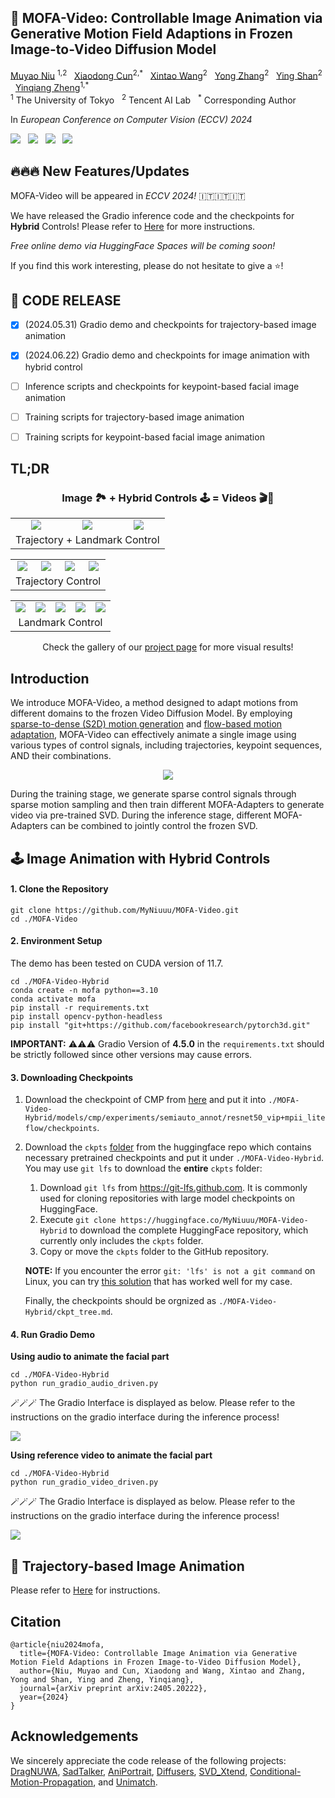 



  <h2>🦄️ MOFA-Video: Controllable Image Animation via Generative Motion Field Adaptions in Frozen Image-to-Video Diffusion Model </h2>
<div>
    <a href='https://myniuuu.github.io/' target='_blank'>Muyao Niu</a> <sup>1,2</sup> &nbsp;
    <a href='https://vinthony.github.io/academic/' target='_blank'>Xiaodong Cun</a><sup>2,*</sup> &nbsp;
    <a href='https://xinntao.github.io/' target='_blank'>Xintao Wang</a><sup>2</sup> &nbsp;
    <a href='https://yzhang2016.github.io/' target='_blank'>Yong Zhang</a><sup>2</sup> &nbsp; 
    <a href='https://scholar.google.com/citations?user=4oXBp9UAAAAJ&hl=en' target='_blank'>Ying Shan</a><sup>2</sup> &nbsp;
    <a href='https://scholar.google.com/citations?user=JD-5DKcAAAAJ&hl=en' target='_blank'>Yinqiang Zheng</a><sup>1,*</sup> &nbsp;
</div>
<div>
    <sup>1</sup> The University of Tokyo &nbsp; <sup>2</sup> Tencent AI Lab &nbsp; <sup>*</sup> Corresponding Author &nbsp; 
</div>


In *European Conference on Computer Vision (ECCV) 2024*


<a href='https://arxiv.org/abs/2405.20222'><img src='https://img.shields.io/badge/ArXiv-PDF-red'></a> &nbsp; <a href='https://myniuuu.github.io/MOFA_Video'><img src='https://img.shields.io/badge/Project-Page-Green'></a> &nbsp; <a href='https://huggingface.co/MyNiuuu/MOFA-Video-Traj'><img src='https://img.shields.io/badge/🤗 huggingface-MOFA_Traj-blue'></a> &nbsp; <a href='https://huggingface.co/MyNiuuu/MOFA-Video-Hybrid'><img src='https://img.shields.io/badge/🤗 huggingface-MOFA_Hybrid-yellow'></a>



## 🔥🔥🔥 New Features/Updates

MOFA-Video will be appeared in *ECCV 2024!* 🇮🇹🇮🇹🇮🇹

We have released the Gradio inference code and the checkpoints for **Hybrid** Controls! Please refer to [Here](./MOFA-Video-Hybrid/README.md) for more instructions. 

*Free online demo via HuggingFace Spaces will be coming soon!*

If you find this work interesting, please do not hesitate to give a ⭐!

## 📰 CODE RELEASE
- [x] (2024.05.31) Gradio demo and checkpoints for trajectory-based image animation
- [x] (2024.06.22) Gradio demo and checkpoints for image animation with hybrid control
- [ ] Inference scripts and checkpoints for keypoint-based facial image animation
- [ ] Training scripts for trajectory-based image animation
- [ ] Training scripts for keypoint-based facial image animation



## TL;DR


<div align="center">
  <h3>
    Image 🏞️ + Hybrid Controls 🕹️ = Videos 🎬🍿
  </h3>
</div>


<table align="center">
  <tr>
    <td align="center">
      <img src="assets/teasers/hybrid/input.gif"/>
      <br />
    </td>
    <td align="center">
      <img src="assets/teasers/hybrid/landmark.gif"/>
      <br />
    </td>
    <td align="center">
      <img src="assets/teasers/hybrid/output.gif"/>
      <br />
    </td>
  </tr>
  <tr>
    <td colspan="3" align="center" style="border: none;">
      Trajectory + Landmark Control
    </td>
  </tr>
</table>

<table align="center">
  <tr>
    <td align="center">
      <img src="assets/teasers/traj/input.gif"/>
      <br />
    </td>
    <td align="center">
      <img src="assets/teasers/traj/hint.gif"/>
      <br />
    </td>
    <td align="center">
      <img src="assets/teasers/traj/flow.gif"/>
      <br />
    </td>
    <td align="center">
      <img src="assets/teasers/traj/output.gif"/>
      <br />
    </td>
  </tr>
  <tr>
    <td colspan="4" align="center" style="border: none;">
      Trajectory Control
    </td>
  </tr>
</table>


<table align="center">
  <tr>
    <td align="center">
      <img src="assets/teasers/ldmk/input.gif" />
      <br />
    </td>
    <td align="center">
      <img src="assets/teasers/ldmk/flow.gif" />
      <br />
    </td>
    <td align="center">
      <img src="assets/teasers/ldmk/landmark.gif" />
      <br />
    </td>
    <td align="center">
      <img src="assets/teasers/ldmk/output_ldmk.gif" />
      <br />
    </td>
    <td align="center">
      <img src="assets/teasers/ldmk/output.gif" />
      <br />
    </td>
    <tr>
    <td colspan="5" align="center" style="border: none;">
      Landmark Control
    </td>
  </tr>
  </tr>
</table>


<div align="center">
Check the gallery of our <a href='https://myniuuu.github.io/MOFA_Video' target='_blank'>project page</a> for more visual results!
</div>


## Introduction

We introduce MOFA-Video, a method designed to adapt motions from different domains to the frozen Video Diffusion Model. By employing <u>sparse-to-dense (S2D) motion generation</u> and <u>flow-based motion adaptation</u>, MOFA-Video can effectively animate a single image using various types of control signals, including trajectories, keypoint sequences, AND their combinations.

<p align="center">
  <img src="assets/images/pipeline.png">
</p>

During the training stage, we generate sparse control signals through sparse motion sampling and then train different MOFA-Adapters to generate video via pre-trained SVD. During the inference stage, different MOFA-Adapters can be combined to jointly control the frozen SVD.



## 🕹️ Image Animation with Hybrid Controls

#### 1. Clone the Repository

```
git clone https://github.com/MyNiuuu/MOFA-Video.git
cd ./MOFA-Video
```

#### 2. Environment Setup

The demo has been tested on CUDA version of 11.7.

```
cd ./MOFA-Video-Hybrid
conda create -n mofa python==3.10
conda activate mofa
pip install -r requirements.txt
pip install opencv-python-headless
pip install "git+https://github.com/facebookresearch/pytorch3d.git"
```

**IMPORTANT:** ⚠️⚠️⚠️ Gradio Version of **4.5.0** in the `requirements.txt` should be strictly followed since other versions may cause errors.


#### 3. Downloading Checkpoints

1. Download the checkpoint of CMP from [here](https://huggingface.co/MyNiuuu/MOFA-Video-Hybrid/resolve/main/models/cmp/experiments/semiauto_annot/resnet50_vip%2Bmpii_liteflow/checkpoints/ckpt_iter_42000.pth.tar) and put it into `./MOFA-Video-Hybrid/models/cmp/experiments/semiauto_annot/resnet50_vip+mpii_liteflow/checkpoints`.

2. Download the `ckpts` [folder](https://huggingface.co/MyNiuuu/MOFA-Video-Hybrid/tree/main/ckpts) from the huggingface repo which contains necessary pretrained checkpoints and put it under `./MOFA-Video-Hybrid`. You may use `git lfs` to download the **entire** `ckpts` folder:

    1) Download `git lfs` from https://git-lfs.github.com. It is commonly used for cloning repositories with large model checkpoints on HuggingFace.
    2) Execute `git clone https://huggingface.co/MyNiuuu/MOFA-Video-Hybrid` to download the complete HuggingFace repository, which currently only includes the `ckpts` folder.
    3) Copy or move the `ckpts` folder to the GitHub repository.

    **NOTE:** If you encounter the error `git: 'lfs' is not a git command` on Linux, you can try [this solution](https://github.com/text2cinemagraph/text2cinemagraph/issues/1) that has worked well for my case.

    Finally, the checkpoints should be orgnized as `./MOFA-Video-Hybrid/ckpt_tree.md`. 


#### 4. Run Gradio Demo

**Using audio to animate the facial part**

```
cd ./MOFA-Video-Hybrid
python run_gradio_audio_driven.py
```

🪄🪄🪄 The Gradio Interface is displayed as below. Please refer to the instructions on the gradio interface during the inference process!

<td align="center">
  <img src="assets/images/hybrid_audio.png"/>
</td>

**Using reference video to animate the facial part**

```
cd ./MOFA-Video-Hybrid
python run_gradio_video_driven.py
```

🪄🪄🪄 The Gradio Interface is displayed as below. Please refer to the instructions on the gradio interface during the inference process!

<td align="center">
  <img src="assets/images/hybrid_video.png"/>
</td>


## 💫 Trajectory-based Image Animation 

Please refer to [Here](./MOFA-Video-Traj/README.md) for instructions.

## Citation
```
@article{niu2024mofa,
  title={MOFA-Video: Controllable Image Animation via Generative Motion Field Adaptions in Frozen Image-to-Video Diffusion Model},
  author={Niu, Muyao and Cun, Xiaodong and Wang, Xintao and Zhang, Yong and Shan, Ying and Zheng, Yinqiang},
  journal={arXiv preprint arXiv:2405.20222},
  year={2024}
}
```

## Acknowledgements
We sincerely appreciate the code release of the following projects: [DragNUWA](https://arxiv.org/abs/2308.08089), [SadTalker](https://github.com/OpenTalker/SadTalker), [AniPortrait](https://github.com/Zejun-Yang/AniPortrait), [Diffusers](https://github.com/huggingface/diffusers), [SVD_Xtend](https://github.com/pixeli99/SVD_Xtend), [Conditional-Motion-Propagation](https://github.com/XiaohangZhan/conditional-motion-propagation), and [Unimatch](https://github.com/autonomousvision/unimatch).

